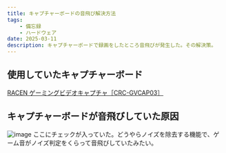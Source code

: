 ```yaml
---
title: キャプチャーボードの音飛び解決方法
tags: 
    - 備忘録
    - ハードウェア
date: 2025-03-11
description: キャプチャーボードで録画をしたところ音飛びが発生した。その解決策。
---
```


## 使用していたキャプチャーボード
[RACEN ゲーミングビデオキャプチャ［CRC-GVCAP03］](https://amzn.asia/d/cyl4fxp)
<br>
## キャプチャーボードが音飛びしていた原因
![image](https://kelpoftruth.com/article/assets/media/R5bFdD93FBNjSVXz.png)
ここにチェックが入っていた。どうやらノイズを除去する機能で、ゲーム音がノイズ判定をくらって音飛びしていたみたい。